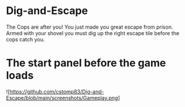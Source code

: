 # Dig-and-Escape
The Cops are after you! You just made you great escape from prison. Armed with your shovel you must dig up the right escape tile before the cops catch you. 

# The start panel before the game loads



![https://github.com/cstomp83/Dig-and-Escape/blob/main/screenshots/Gameplay.png]

